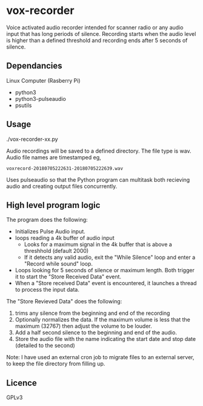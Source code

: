 # vox-recorder

Voice activated audio recorder intended for scanner radio or any audio input that has long periods of silence. Recording starts when the audio level is higher than a defined threshold and recording ends after 5 seconds of silence.

## Dependancies
Linux Computer (Rasberry Pi)

- python3
- python3-pulseaudio
- psutils

## Usage

./vox-recorder-xx.py

Audio recordings will be saved to a defined directory. The file type is wav. Audio file names are timestamped eg,

    voxrecord-20180705222631-20180705222639.wav
    
Uses pulseaudio so that the Python program can multitask both recieving audio and creating output files concurrently.

## High level program logic
The program does the following: 
 - Initializes Pulse Audio input.
 - loops reading a 4k buffer of audio input
   - Looks for a maximum signal in the 4k buffer that is above a threshhold (default 2000)
   - If it detects any valid audio, exit the "While Silence" loop and enter a "Record while sound" loop.
 - Loops looking for 5 seconds of silence or maximum length.  Both trigger it to start the "Store Received Data" event.
 - When a "Store received Data" event is encountered, it launches a thread to process the input data.

The "Store Revieved Data" does the following:
  1. trims any silence from the beginning and end of the recording
  2. Optionally normalizes the data.  If the maximum volume is less that the maximum (32767) then adjust the volume to be louder.
  3. Add a half second silence to the beginning and end of the audio.
  4. Store the audio file with the name indicating the start date and stop date (detailed to the second) 
 
 Note: I have used an external cron job to migrate files to an external server, to keep the file directory from filling up.   
## Licence

GPLv3
